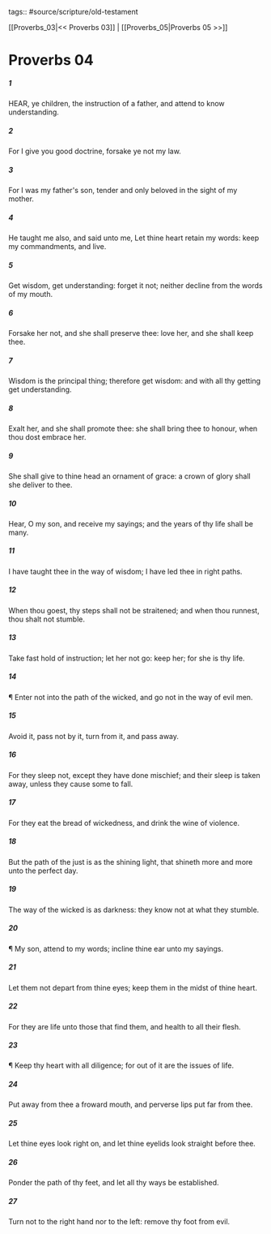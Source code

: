 tags:: #source/scripture/old-testament

[[Proverbs_03|<< Proverbs 03]] | [[Proverbs_05|Proverbs 05 >>]]

# Proverbs 04

##### 1

HEAR, ye children, the instruction of a father, and attend to know understanding.

##### 2

For I give you good doctrine, forsake ye not my law.

##### 3

For I was my father's son, tender and only beloved in the sight of my mother.

##### 4

He taught me also, and said unto me, Let thine heart retain my words: keep my commandments, and live.

##### 5

Get wisdom, get understanding: forget it not; neither decline from the words of my mouth.

##### 6

Forsake her not, and she shall preserve thee: love her, and she shall keep thee.

##### 7

Wisdom is the principal thing; therefore get wisdom: and with all thy getting get understanding.

##### 8

Exalt her, and she shall promote thee: she shall bring thee to honour, when thou dost embrace her.

##### 9

She shall give to thine head an ornament of grace: a crown of glory shall she deliver to thee.

##### 10

Hear, O my son, and receive my sayings; and the years of thy life shall be many.

##### 11

I have taught thee in the way of wisdom; I have led thee in right paths.

##### 12

When thou goest, thy steps shall not be straitened; and when thou runnest, thou shalt not stumble.

##### 13

Take fast hold of instruction; let her not go: keep her; for she is thy life.

##### 14

¶ Enter not into the path of the wicked, and go not in the way of evil men.

##### 15

Avoid it, pass not by it, turn from it, and pass away.

##### 16

For they sleep not, except they have done mischief; and their sleep is taken away, unless they cause some to fall.

##### 17

For they eat the bread of wickedness, and drink the wine of violence.

##### 18

But the path of the just is as the shining light, that shineth more and more unto the perfect day.

##### 19

The way of the wicked is as darkness: they know not at what they stumble.

##### 20

¶ My son, attend to my words; incline thine ear unto my sayings.

##### 21

Let them not depart from thine eyes; keep them in the midst of thine heart.

##### 22

For they are life unto those that find them, and health to all their flesh.

##### 23

¶ Keep thy heart with all diligence; for out of it are the issues of life.

##### 24

Put away from thee a froward mouth, and perverse lips put far from thee.

##### 25

Let thine eyes look right on, and let thine eyelids look straight before thee.

##### 26

Ponder the path of thy feet, and let all thy ways be established.

##### 27

Turn not to the right hand nor to the left: remove thy foot from evil.
